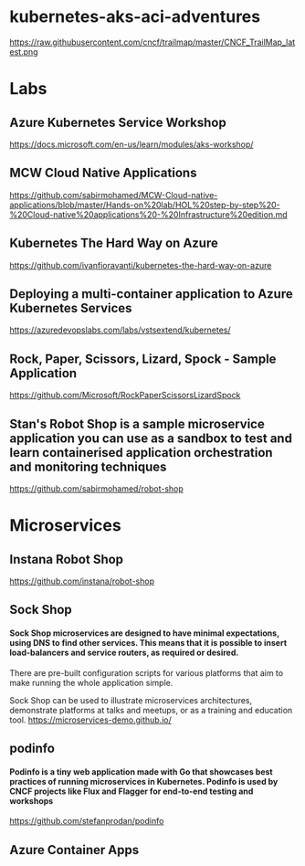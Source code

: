# kubernetes-aks-aci-adventures

https://raw.githubusercontent.com/cncf/trailmap/master/CNCF_TrailMap_latest.png

# Labs 

## Azure Kubernetes Service Workshop
https://docs.microsoft.com/en-us/learn/modules/aks-workshop/

## MCW Cloud Native Applications
https://github.com/sabirmohamed/MCW-Cloud-native-applications/blob/master/Hands-on%20lab/HOL%20step-by-step%20-%20Cloud-native%20applications%20-%20Infrastructure%20edition.md

## Kubernetes The Hard Way on Azure
https://github.com/ivanfioravanti/kubernetes-the-hard-way-on-azure

## Deploying a multi-container application to Azure Kubernetes Services
https://azuredevopslabs.com/labs/vstsextend/kubernetes/

## Rock, Paper, Scissors, Lizard, Spock - Sample Application
https://github.com/Microsoft/RockPaperScissorsLizardSpock

## Stan's Robot Shop is a sample microservice application you can use as a sandbox to test and learn containerised application orchestration and monitoring techniques
https://github.com/sabirmohamed/robot-shop






# Microservices 

## Instana Robot Shop 
https://github.com/instana/robot-shop

## Sock Shop
#### Sock Shop microservices are designed to have minimal expectations, using DNS to find other services. This means that it is possible to insert load-balancers and service routers, as required or desired.

There are pre-built configuration scripts for various platforms that aim to make running the whole application simple.

Sock Shop can be used to illustrate microservices architectures, demonstrate platforms at talks and meetups, or as a training and education tool.
https://microservices-demo.github.io/
## podinfo
#### Podinfo is a tiny web application made with Go that showcases best practices of running microservices in Kubernetes. Podinfo is used by CNCF projects like Flux and Flagger for end-to-end testing and workshops
https://github.com/stefanprodan/podinfo


## Azure Container Apps

